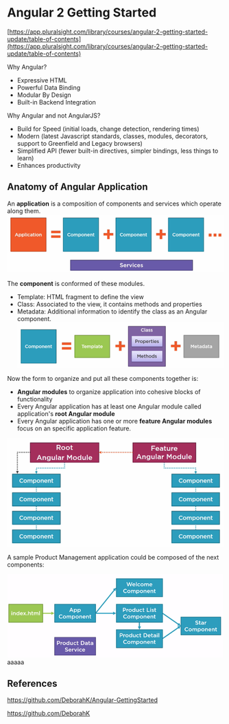 # Angular 2 Getting Started

[https://app.pluralsight.com/library/courses/angular-2-getting-started-update/table-of-contents](https://app.pluralsight.com/library/courses/angular-2-getting-started-update/table-of-contents)

Why Angular?

* Expressive HTML
* Powerful Data Binding
* Modular By Design
* Built-in Backend Integration

Why Angular and not AngularJS?

* Build  for Speed \(initial loads, change detection, rendering times\)
* Modern \(latest Javascript standards, classes, modules,  decorators, support to Greenfield and Legacy browsers\)
* Simplified API \(fewer built-in directives, simpler bindings,  less things to learn\)
* Enhances productivity

## Anatomy of Angular Application

An **application** is a composition of components and services which operate along them.![](/assets/1import.png)

The **component** is conformed of these modules.

* Template: HTML fragment to define the view
* Class: Associated to the view, it contains methods and properties
* Metadata: Additional information to identify the class as an Angular component.![](/assets/2import.png)

Now the form to organize and put all these components together is:

* **Angular modules** to organize application into cohesive blocks of functionality
* Every Angular application has at least one Angular module called application's **root Angular module**
* Every Angular application has one or more **feature Angular modules** focus on an specific application feature. 



![](/assets/3import.png)



A sample Product Management application could be composed of the next components:

![](/assets/5import.png)aaaaa

## 

## References

https://github.com/DeborahK/Angular-GettingStarted

https://github.com/DeborahK





